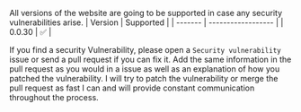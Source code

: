 All versions of the website are going to be supported in case any security vulnerabilities arise.
| Version | Supported          |
| ------- | ------------------ |
| 0.0.30  | :white_check_mark: |

If you find a security Vulnerability, please open a `Security vulnerability` issue or send a pull request if you can fix it. Add the same information in the pull request as you would in a issue as well as an explanation of how you patched the vulnerability. I will try to patch the vulnerability or merge the pull request as fast I can and will provide constant communication throughout the process.

